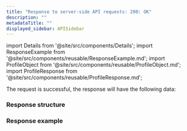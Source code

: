 ```yaml
---
title: "Response to server-side API requests: 200: OK"
description: ""
metadataTitle: ""
displayed_sidebar: APISidebar
---
```


<!--- api-responses.md --->

import Details from '@site/src/components/Details'; 
import ResponseExample from '@site/src/components/reusable/ResponseExample.md';
import ProfileObject from '@site/src/components/reusable/ProfileObject.md';  
import ProfileResponse from '@site/src/components/reusable/ProfileResponse.md';


The request is successful, the response will have the following data:

### 	Response structure

<ProfileResponse />

### 	Response example

<ResponseExample />
